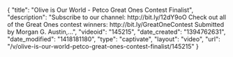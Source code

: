 {
    "title": "Olive is Our World - Petco Great Ones Contest Finalist",
    "description": "Subscribe to our channel: http:\/\/bit.ly\/12dY9oO Check out all of the Great Ones contest winners: http:\/\/bit.ly\/GreatOneContest Submitted by Morgan G. Austin,...",
    "videoid": "145215",
    "date_created": "1394762631",
    "date_modified": "1418181180",
    "type": "captivate",
    "layout": "video",
    "url": "\/v\/olive-is-our-world-petco-great-ones-contest-finalist\/145215"
}